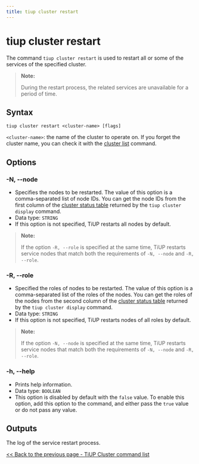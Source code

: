 ```yaml
---
title: tiup cluster restart
---
```


# tiup cluster restart

The command `tiup cluster restart` is used to restart all or some of the services of the specified cluster.

> **Note:**
>
> During the restart process, the related services are unavailable for a period of time.

## Syntax

```shell
tiup cluster restart <cluster-name> [flags]
```

`<cluster-name>`: the name of the cluster to operate on. If you forget the cluster name, you can check it with the [cluster list](/tiup/tiup-component-cluster-list.md) command.

## Options

### -N, --node

- Specifies the nodes to be restarted. The value of this option is a comma-separated list of node IDs. You can get the node IDs from the first column of the [cluster status table](/tiup/tiup-component-cluster-display.md) returned by the `tiup cluster display` command.
- Data type: `STRING`
- If this option is not specified, TiUP restarts all nodes by default.

> **Note:**
>
> If the option `-R, --role` is specified at the same time, TiUP restarts service nodes that match both the requirements of `-N, --node` and `-R, --role`.

### -R, --role

- Specified the roles of nodes to be restarted. The value of this option is a comma-separated list of the roles of the nodes. You can get the roles of the nodes from the second column of the [cluster status table](/tiup/tiup-component-cluster-display.md) returned by the `tiup cluster display` command.
- Data type: `STRING`
- If this option is not specified, TiUP restarts nodes of all roles by default.

> **Note:**
>
> If the option `-N, --node` is specified at the same time, TiUP restarts service nodes that match both the requirements of `-N, --node` and `-R, --role`.

### -h, --help

- Prints help information.
- Data type: `BOOLEAN`
- This option is disabled by default with the `false` value. To enable this option, add this option to the command, and either pass the `true` value or do not pass any value.

## Outputs

The log of the service restart process.

[<< Back to the previous page - TiUP Cluster command list](/tiup/tiup-component-cluster.md#command-list)
